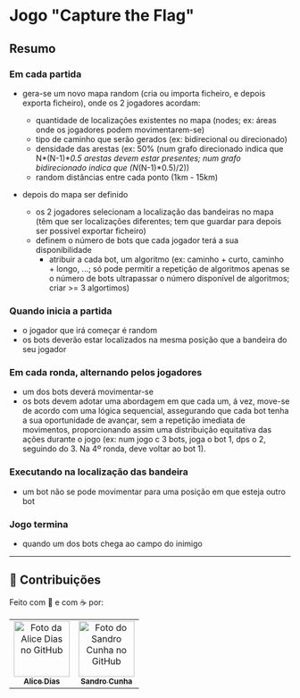 # Jogo "Capture the Flag"
 
## Resumo
### Em cada partida
  - gera-se um novo mapa random (cria ou importa ficheiro, e depois exporta ficheiro), onde os 2 jogadores acordam:
    - quantidade de localizações existentes no mapa (nodes; ex: áreas onde os jogadores podem movimentarem-se)
    - tipo de caminho que serão gerados (ex: bidirecional ou direcionado)
    - densidade das arestas (ex: 50% (num grafo direcionado indica que N*(N-1)**0.5 arestas devem estar presentes; num grafo bidirecionado indica que (N*(N-1)*0.5)/2))
    - random distâncias entre cada ponto (1km - 15km)
      
 - depois do mapa ser definido
   - os 2 jogadores selecionam a localização das bandeiras no mapa (têm que ser localizações diferentes; tem que guardar para depois ser possivel exportar ficheiro)
   - definem o número de bots que cada jogador terá a sua disponibilidade
     - atribuir a cada bot, um algoritmo (ex: caminho + curto, caminho + longo, ...; só pode permitir a repetição de algoritmos apenas se o número de bots ultrapassar o número disponível de algoritmos; criar >= 3 algortimos)

### Quando inicia a partida
 - o jogador que irá começar é random
 - os bots deverão estar localizados na mesma posição que a bandeira do seu jogador

### Em cada ronda, alternando pelos jogadores
 - um dos bots deverá movimentar-se
 - os bots devem adotar uma abordagem em que cada um, á vez, move-se de acordo com uma lógica sequencial, assegurando que cada bot tenha a sua oportunidade de avançar, sem a repetição imediata de movimentos, proporcionando assim uma distribuição equitativa das ações durante o jogo (ex: num jogo c 3 bots, joga o bot 1, dps o 2, seguindo do 3. Na 4º ronda, deve voltar ao bot 1).

### Executando na localização das bandeira
 - um bot não se pode movimentar para uma posição em que esteja outro bot

### Jogo termina
 - quando um dos bots chega ao campo do inimigo

___
## 🤝 Contribuições

Feito com 💜 e com ☕ por:

<table>
  <tr>
    <td align="center">
      <a href="https://github.com/heyliceeee">
        <img src="https://github.com/heyliceeee.png" width="100px;" alt="Foto da Alice Dias no GitHub"/><br>
        <sub>
          <b>Alice Dias</b>
        </sub>
      </a>
    </td>

<td align="center">
      <a href="https://github.com/sandrocunha">
        <img src="https://github.com/sandrocunha.png" width="100px;" alt="Foto do Sandro Cunha no GitHub"/><br>
        <sub>
          <b>Sandro Cunha</b>
        </sub>
      </a>
    </td>
  </tr>
</table>
